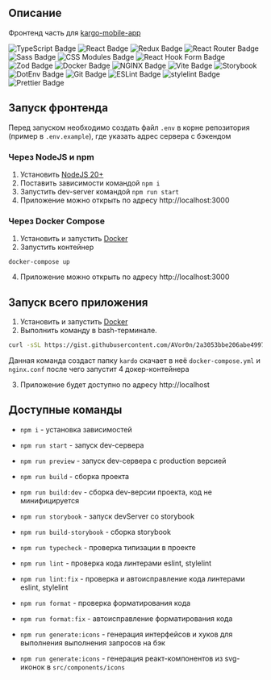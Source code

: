 ## Описание

Фронтенд часть для [kargo-mobile-app](https://github.com/yandex-hakaton-kardo/kardo-mobile-app)

![TypeScript Badge](https://img.shields.io/badge/TypeScript-3178C6?logo=typescript&logoColor=fff&style=plastic) ![React Badge](https://img.shields.io/badge/React-61DAFB?logo=react&logoColor=000&style=plastic) ![Redux Badge](https://img.shields.io/badge/RTK%20query-764ABC?logo=redux&logoColor=fff&style=plastic) ![React Router Badge](https://img.shields.io/badge/React%20Router-CA4245?logo=reactrouter&logoColor=fff&style=plastic) ![Sass Badge](https://img.shields.io/badge/Sass-C69?logo=sass&logoColor=fff&style=plastic) ![CSS Modules Badge](https://img.shields.io/badge/CSS%20Modules-000?logo=cssmodules&logoColor=fff&style=plastic) ![React Hook Form Badge](https://img.shields.io/badge/React%20Hook%20Form-EC5990?logo=reacthookform&logoColor=fff&style=plastic) ![Zod Badge](https://img.shields.io/badge/Zod-000?logo=zod&logoColor=fff&style=plastic)
![Docker Badge](https://img.shields.io/badge/Docker-2496ED?logo=docker&logoColor=fff&style=plastic) ![NGINX Badge](https://img.shields.io/badge/NGINX-009639?logo=nginx&logoColor=fff&style=plastic) ![Vite Badge](https://img.shields.io/badge/Vite-646CFF?logo=vite&logoColor=fff&style=plastic) ![Storybook](https://img.shields.io/badge/Storybook-FF4785?logo=storybook&logoColor=fff&style=plastic) ![DotEnv Badge](https://img.shields.io/badge/.ENV-ECD53F?logo=dotenv&logoColor=fff&style=plastic) ![Git Badge](https://img.shields.io/badge/Git-F05032?logo=git&logoColor=fff&style=plastic) ![ESLint Badge](https://img.shields.io/badge/ESLint-4B32C3?logo=eslint&logoColor=fff&style=plastic) ![stylelint Badge](https://img.shields.io/badge/stylelint-263238?logo=stylelint&logoColor=fff&style=plastic) ![Prettier Badge](https://img.shields.io/badge/Prettier-F7B93E?logo=prettier&logoColor=fff&style=plastic)

## Запуск фронтенда

Перед запуском необходимо создать файл `.env` в корне репозитория (пример в `.env.example`), где указать адрес сервера с бэкендом

### Через NodeJS и npm

1. Установить [NodeJS 20+](https://nodejs.org/en)
2. Поставить зависимости командой `npm i`
3. Запустить dev-server командой `npm run start`
4. Приложение можно открыть по адресу http://localhost:3000

### Через Docker Compose

1. Установить и запустить [Docker](https://docs.docker.com/get-docker/)
2. Запустить контейнер

```shell
docker-compose up
```

4. Приложение можно открыть по адресу http://localhost:3000

## Запуск всего приложения

1. Установить и запустить [Docker](https://docs.docker.com/get-docker/)
2. Выполнить команду в bash-терминале.

```bash
curl -sSL https://gist.githubusercontent.com/AVor0n/2a3053bbe206abe499741ee49c67e90d/raw/run.sh | bash
```

Данная команда создаст папку `kardo` скачает в неё `docker-compose.yml` и `nginx.conf` после чего запустит 4 докер-контейнера

3. Приложение будет доступно по адресу http://localhost

## Доступные команды

- `npm i` - установка зависимостей
- `npm run start` - запуск dev-сервера
- `npm run preview` - запуск dev-сервера с production версией
- `npm run build` - сборка проекта
- `npm run build:dev` - сборка dev-версии проекта, код не минифицируется
- `npm run storybook` - запуск devServer со storybook
- `npm run build-storybook` - сборка storybook

- `npm run typecheck` - проверка типизации в проекте
- `npm run lint` - проверка кода линтерами eslint, stylelint
- `npm run lint:fix` - проверка и автоисправление кода линтерами eslint, stylelint
- `npm run format` - проверка форматирования кода
- `npm run format:fix` - автоисправление форматирования кода
- `npm run generate:icons` - генерация интерфейсов и хуков для выполнения выполнения запросов на бэк
- `npm run generate:icons` - генерация реакт-компонентов из svg-иконок в `src/components/icons`
